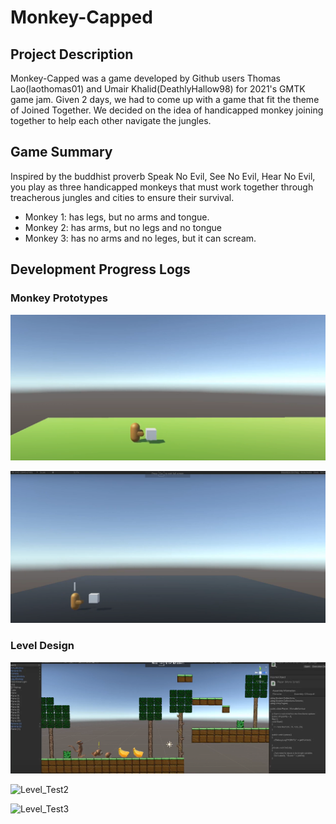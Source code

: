 # Monkey-Capped

## Project Description
  Monkey-Capped was a game developed by Github users Thomas Lao(laothomas01) and Umair Khalid(DeathlyHallow98) for 2021's GMTK game jam. Given 2 days, we had to come up with a game that fit the theme of Joined Together. We decided on the idea of handicapped monkey joining together to help each other navigate the jungles.
## Game Summary
  Inspired by the buddhist proverb Speak No Evil, See No Evil, Hear No Evil,
  you play as three handicapped monkeys that must work together through treacherous jungles and cities
  to ensure their survival.
  - Monkey 1: has legs, but no arms and tongue.
  - Monkey 2: has arms, but no legs and no tongue
  - Monkey 3: has no arms and no leges, but it can scream. 


## Development Progress Logs

### Monkey Prototypes

![Early Developement](https://github.com/DeathlyHallow98/Monkey-Capped/blob/main/Arm%20monkey%20development.png?raw=true "Developement Process")

![Early Developement](https://github.com/DeathlyHallow98/Monkey-Capped/blob/main/Arm%20monkey%20Development%202.png?raw=true "Developement Process")

### Level Design

![Level_Test1](https://github.com/DeathlyHallow98/Monkey-Capped/blob/main/LevelTesting.png?raw=true "Developement Process")

![Level_Test2](https://github.com/UmairKhalid98/Monkey-Capped/blob/main/Screen%20Shot%202021-09-21%20at%205.53.12%20PM.png?raw=true "Developement Process")

![Level_Test3](https://github.com/UmairKhalid98/Monkey-Capped/blob/main/Screen%20Shot%202021-09-21%20at%201.38.15%20AM.png?raw=true "Developement Process")





